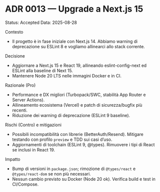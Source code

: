 # ADR 0013 — Upgrade a Next.js 15

Status: Accepted
Data: 2025-08-28

Contesto
- Il progetto è in fase iniziale con Next.js 14. Abbiamo warning di deprecazione su ESLint 8 e vogliamo allinearci allo stack corrente.

Decisione
- Aggiornare a Next.js 15 e React 19, allineando eslint-config-next ed ESLint alla baseline di Next 15.
- Mantenere Node 20 LTS nelle immagini Docker e in CI.

Razionale (Pro)
- Performance e DX migliori (Turbopack/SWC, stabilità App Router e Server Actions).
- Allineamento ecosistema (Vercel) e patch di sicurezza/bugfix più recenti.
- Riduzione dei warning di deprecazione (ESLint 9 baseline).

Rischi (Contro) e mitigazioni
- Possibili incompatibilità con librerie (BetterAuth/Resend). Mitigare testando con profilo `preview` e TDD sui casi d’uso.
- Aggiornamenti di toolchain (ESLint 9, @types). Rimuovere i tipi di React se inclusi in React 19.

Impatto
- Bump di versioni in `package.json`; rimozione di `@types/react` e `@types/react-dom` se non più necessari.
- Nessun cambio previsto su Docker (Node 20 ok). Verifica build e test in CI/Compose.
